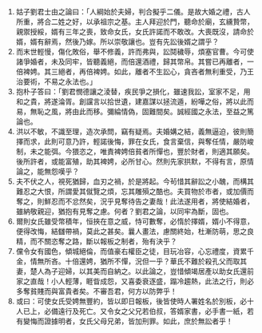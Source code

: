 1. 姑子劉君士由之論曰：「人綱始於夫婦，判合擬乎二儀。是故大婚之禮，古人所重，將合二姓之好，以承祖宗之基。主人拜迎於門，聽命於廟，玄纁贄幣，親禦授綏，婿有三年之喪，致命女氏，女氏許諾而不敢改。大喪既沒，請命於婿，婿有辭焉，然後乃嫁。所以崇敬讓也。豈有先訟後婿之謂乎？
2. 而末世輕慢，傷化敗俗，舉不修義，許而弗與，訟鬩穢辱，煩塞官曹。今可使諸爭婚者，未及同牢，皆聽義絕，而倍還酒禮，歸其幣帛。其嘗已再離者，一倍裨娉。其三絕者，再倍裨娉。如此，離者不生訟心，貪吝者無利重受，乃王治要術，不易之永法也。」
3. 抱朴子答曰：「劉君憫德讓之淩替，疾民爭之損化，雖速我訟，室家不足，用和之貴，將遂淪胥。創讜言以拾世遺，建嘉謀以拯流遁，紛嘩之俗，將以此而易，無恥之風，將由此而移。彌綸情偽，固難間矣。誠經國之永法，至益之篤論也。
4. 洪以不敏，不識至理，造次承問，竊有疑焉。夫婚媾之結，義無逼迫，彼則簡擇而求，此則可意乃許，輕諾後悔，罪在女氏，食言棄信，與奪任情，嚴防峻制，未之能弭。今猥恣之，唯責裨娉倍貧者所憚也，豐於財者，則適其願矣。後所許者，或能富殖，助其裨娉，必所甘心。然則先家拱默，不得有言，原情論之，能無怨嘆乎？
5. 夫不伏之人，視死猶歸，血刃之禍，於是將起。今茍惜其辭訟之小醜，而構其難忍之大恨，所謂愛其僦覽之煩，忘其雕殞之酷也。夫買物於市者，或加價而奪之，則鮮忍而不忿然矣，況乎見奪待告之妻哉！此法遂用者，將使結婚者，雖納敬親迎，猶抱有見奪之慮。何者？劉君之論，以同牢為斷，固也。
6. 爾則女氏雖受幣積年，恒挾在意之威，恃可數奪，必惰於擇婿，婿小不得意，便得改悔，結讎帶禍，莫此之甚矣。曩人畫法，慮關終始，杜漸防萌，思之良精，而不關恣奪之路，斷以報板之制者，殆有決乎？
7. 儻令女有國色，傾城絕倫，而值豪右權臣之徒，目玩冶容，心忘禮度，資累千金，情無所吝。十倍還娉，猶所不憚，況但一乎？華氏不難於殺孔父而取其妻，楚人為子迎婦，以其美而自納之。以此論之，豈惜傾竭居產以助女氏還前家之直哉！小人輕薄，睚眥成怨，又喜委衰逐盛，蹋冷趨熱，此法之行，則必多奪貧賤而與富貴者矣。不審吾君，何方以防弊乎！
8. 或曰：可使女氏受娉無豐約，皆以即日報板，後皆使時人署姓名於別板，必十人已上，必備遠行及死亡。又令女之父兄若伯叔，答婿家書，必手書一紙，若有變悔而證據明者，女氏父母兄弟，皆加刑罪。如此，庶於無訟者乎！